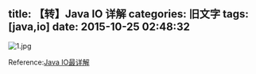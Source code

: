 title: 【转】Java IO 详解
categories: 旧文字
tags: [java,io]
date: 2015-10-25 02:48:32
---
![1.jpg][1]


Reference:[Java IO最详解][2]


  [1]: http://www.ghostsf.com/usr/uploads/2015/10/1985315029.jpg
  [2]: http://blog.csdn.net/yczz/article/details/38761237